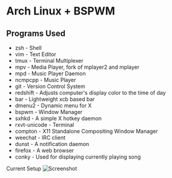 Arch Linux + BSPWM
==================

## Programs Used
+ zsh - Shell
+ vim - Text Editor
+ tmux - Terminal Multiplexer
+ mpv - Media Player, fork of mplayer2 and mplayer
+ mpd - Music Player Daemon
+ ncmpcpp - Music Player
+ git - Version Control System
+ redshift - Adjusts computer's display color to the time of day
+ bar - Lightweight xcb based bar
+ dmenu2 - Dynamic menu for X
+ bspwm - Window Manager
+ sxhkd - A simple X hotkey daemon
+ rxvt-unicode - Terminal
+ compton - X11 Standalone Compositing Window Manager
+ weechat - IRC client
+ dunst - A notification daemon
+ firefox - A web browser
+ conky - Used for displaying currently playing song

Current Setup
![Screenshot](https://raw.githubusercontent.com/zero57/dotfiles/master/.config/screenshots/screenshot.png "Screenshot")

